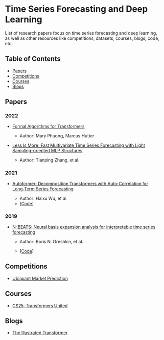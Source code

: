 # Time Series Forecasting and Deep Learning

List of research papers focus on time series forecasting and deep learning, as well as other resources like competitions, datasets, courses, blogs, code, etc.

## Table of Contents

- [Papers](#Papers)
- [Competitions](#Competitions)
- [Courses](#Courses)
- [Blogs](#Blogs)

## Papers

### 2022

* [Formal Algorithms for Transformers](https://arxiv.org/abs/2207.09238)
  
  * Author: Mary Phuong, Marcus Hutter
- [Less Is More: Fast Multivariate Time Series Forecasting with
  Light Sampling-oriented MLP Structures](https://arxiv.org/abs/2207.01186)
  
  - Author: Tianping Zhang, et al.

### 2021

- [Autoformer: Decomposition Transformers with Auto-Correlation for Long-Term Series Forecasting](https://arxiv.org/abs/2106.13008)
  
  - Author: Haixu Wu, et al.
  - [[Code](https://github.com/thuml/Autoformer)]

### 2019

* [N-BEATS: Neural basis expansion analysis for interpretable time series forecasting](https://arxiv.org/abs/1905.10437)
  
  * Author: Boris N. Oreshkin, et al.
  
  * [[Code](https://github.com/ElementAI/N-BEATS)]

## Competitions

- [Ubiquant Market Prediction](https://www.kaggle.com/competitions/ubiquant-market-prediction)

## Courses

- [CS25: Transformers United](https://web.stanford.edu/class/cs25/)

## Blogs

- [The Illustrated Transformer](https://jalammar.github.io/illustrated-transformer/)